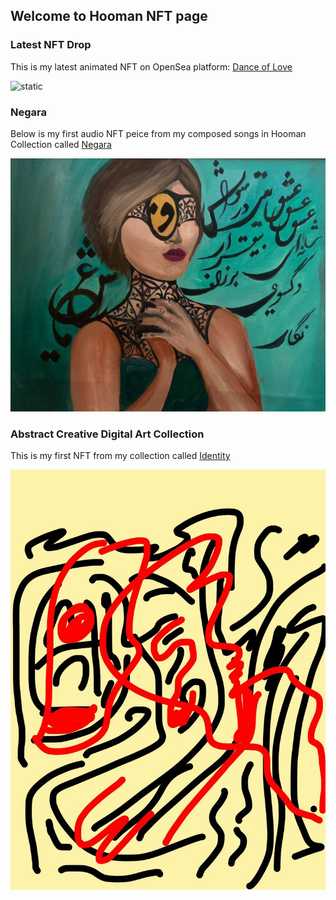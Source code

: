 ## Welcome to Hooman NFT page

### Latest NFT Drop

This is my latest animated NFT on OpenSea platform:
[Dance of Love](https://opensea.io/assets/matic/0x2953399124f0cbb46d2cbacd8a89cf0599974963/3656066525500525417872901239179745872468704855560215118739963797007935471618)

![static](/assets/FullSizeRender.jpg)

### Negara

Below is my first audio NFT peice from my composed songs in Hooman Collection called [Negara](https://opensea.io/assets/0x495f947276749ce646f68ac8c248420045cb7b5e/3656066525500525417872901239179745872468704855560215118739963798107447099393)

![static](/assets/photo5539711198942046154.jpg)

### Abstract Creative Digital Art Collection

This is my first NFT from my collection called [Identity](https://opensea.io/assets/0x495f947276749ce646f68ac8c248420045cb7b5e/3656066525500525417872901239179745872468704855560215118739963797007935471617)

![identity](/assets/first_nft.jpg)
